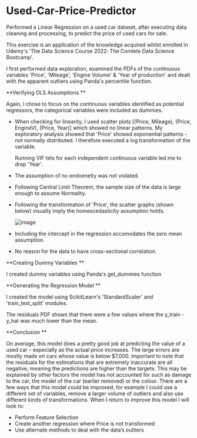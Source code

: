 # Used-Car-Price-Predictor
Performed a Linear Regression on a used car dataset, after executing data cleaning and processing, to predict the price of used cars for sale.

This exercise is an application of the knowledge acquired whilst enrolled in Udemy's 'The Data Science Course 2022: The Comlete Data Science Bootcamp'. 

I first performed data exploration, examined the PDFs of the continuous variables 'Price', 'Mileage', 'Engine Volume' & 'Year of production' and dealt with the apparent outliers using Panda's percentile function. 

**Verifying OLS Assumptions 
**

Again, I chose to focus on the continuous variables identified as potential regressors, the categorical variables were included as dummies. 

- When checking for linearity, I used scatter plots [(Price, Mileage), (Price, EngineV), (Price, Year)] which showed no linear patterns. 
  My exploratory analysis showed that 'Price' showed exponential patterns - not normally distributed. I therefore executed a log transformation of the variable. 
  
  Running VIF tets for each independent continuous variable led me to drop 'Year'. 
  
- The assumption of no endoeneity was not violated. 
- Following Central Limit Theorem, the sample size of the data is large enough to assume Normality.
- Following the transformation of 'Price', the scatter graphs (shown below) visually imply the homescedasticity assumption holds. 

  ![image](https://user-images.githubusercontent.com/93582626/155854909-9a4404b9-217a-4020-a7cb-4b8b25a66dee.png)
- Including the intercept in the regression accomodates the zero mean assumption. 
- No reason for the data to have cross-sectional correlation. 

**Creating Dummy Variables 
**

I created dummy variables using Panda's get_dummies function 

**Generating the Regression Model
**

I created the model using ScikitLearn's 'StandardScaler' and 'train_test_split' modules. 

The residuals PDF shows that there were a few values where the y_train - y_hat was much lower than the mean. 

**Conclusion
** 

On average, this model does a pretty good job at predicting the value of a used car – especially as the actual price increases. The large errors are mostly made on cars whose value is below $7,000. 
Important to note that the residuals for the estimations that are extremely inaccurate are all negative, meaning the predictions are higher than the targets. This may be explained by other factors the model has not accounted for such as damage to the car, the model of the car (earlier removed) or the colour. 
There are a few ways that this model could be improved, for example I could use a different set of variables, remove a larger volume of outliers and also use different kinds of transformations. 
When I return to improve this model I will look to:
-	Perform Feature Selection
-	Create another regression where Price is not transformed
-	Use alternate methods to deal with the data’s outliers

